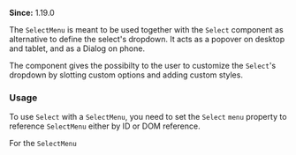 **Since:** 1.19.0

The `SelectMenu` is meant to be used together with the `Select` component as alternative to define the select's dropdown. It acts as a popover on desktop and tablet, and as a Dialog on phone.

The component gives the possibilty to the user to customize the `Select`'s dropdown by slotting custom options and adding custom styles.

### Usage

To use `Select` with a `SelectMenu`, you need to set the `Select` `menu` property to reference `SelectMenu` either by ID or DOM reference.

For the `SelectMenu`
